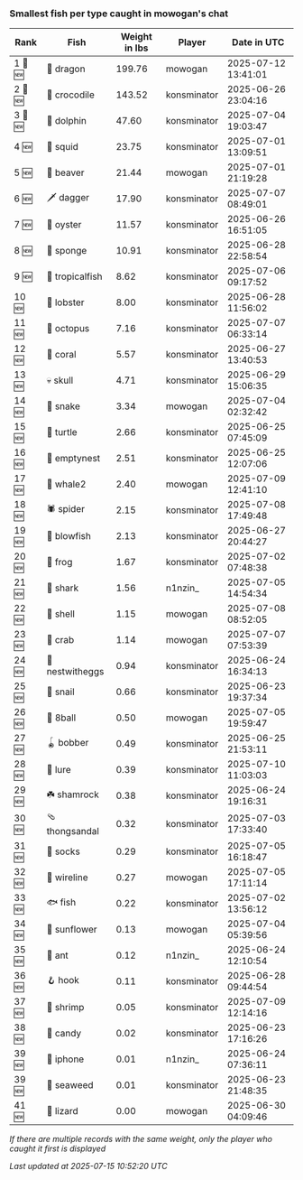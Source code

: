 ### Smallest fish per type caught in mowogan's chat
| Rank | Fish | Weight in lbs | Player | Date in UTC |
|------|--------|-----------|---------|------|
| 1 🥇 🆕 | 🐉 dragon | 199.76 | mowogan | 2025-07-12 13:41:01 |
| 2 🥈 🆕 | 🐊 crocodile | 143.52 | konsminator | 2025-06-26 23:04:16 |
| 3 🥉 🆕 | 🐬 dolphin | 47.60 | konsminator | 2025-07-04 19:03:47 |
| 4 🆕 | 🦑 squid | 23.75 | konsminator | 2025-07-01 13:09:51 |
| 5 🆕 | 🦫 beaver | 21.44 | mowogan | 2025-07-01 21:19:28 |
| 6 🆕 | 🗡️ dagger | 17.90 | konsminator | 2025-07-07 08:49:01 |
| 7 🆕 | 🦪 oyster | 11.57 | konsminator | 2025-06-26 16:51:05 |
| 8 🆕 | 🧽 sponge | 10.91 | konsminator | 2025-06-28 22:58:54 |
| 9 🆕 | 🐠 tropicalfish | 8.62 | konsminator | 2025-07-06 09:17:52 |
| 10 🆕 | 🦞 lobster | 8.00 | konsminator | 2025-06-28 11:56:02 |
| 11 🆕 | 🐙 octopus | 7.16 | konsminator | 2025-07-07 06:33:14 |
| 12 🆕 | 🪸 coral | 5.57 | konsminator | 2025-06-27 13:40:53 |
| 13 🆕 | 💀 skull | 4.71 | konsminator | 2025-06-29 15:06:35 |
| 14 🆕 | 🐍 snake | 3.34 | mowogan | 2025-07-04 02:32:42 |
| 15 🆕 | 🐢 turtle | 2.66 | konsminator | 2025-06-25 07:45:09 |
| 16 🆕 | 🪹 emptynest | 2.51 | konsminator | 2025-06-25 12:07:06 |
| 17 🆕 | 🐋 whale2 | 2.40 | mowogan | 2025-07-09 12:41:10 |
| 18 🆕 | 🕷️ spider | 2.15 | konsminator | 2025-07-08 17:49:48 |
| 19 🆕 | 🐡 blowfish | 2.13 | konsminator | 2025-06-27 20:44:27 |
| 20 🆕 | 🐸 frog | 1.67 | konsminator | 2025-07-02 07:48:38 |
| 21 🆕 | 🦈 shark | 1.56 | n1nzin_ | 2025-07-05 14:54:34 |
| 22 🆕 | 🐚 shell | 1.15 | mowogan | 2025-07-08 08:52:05 |
| 23 🆕 | 🦀 crab | 1.14 | mowogan | 2025-07-07 07:53:39 |
| 24 🆕 | 🪺 nestwitheggs | 0.94 | konsminator | 2025-06-24 16:34:13 |
| 25 🆕 | 🐌 snail | 0.66 | konsminator | 2025-06-23 19:37:34 |
| 26 🆕 | 🎱 8ball | 0.50 | mowogan | 2025-07-05 19:59:47 |
| 27 🆕 | 🪀 bobber | 0.49 | konsminator | 2025-06-25 21:53:11 |
| 28 🆕 | 🎏 lure | 0.39 | konsminator | 2025-07-10 11:03:03 |
| 29 🆕 | ☘️ shamrock | 0.38 | konsminator | 2025-06-24 19:16:31 |
| 30 🆕 | 🩴 thongsandal | 0.32 | konsminator | 2025-07-03 17:33:40 |
| 31 🆕 | 🧦 socks | 0.29 | konsminator | 2025-07-05 16:18:47 |
| 32 🆕 | 🧵 wireline | 0.27 | mowogan | 2025-07-05 17:11:14 |
| 33 🆕 | 🐟 fish | 0.22 | konsminator | 2025-07-02 13:56:12 |
| 34 🆕 | 🌻 sunflower | 0.13 | mowogan | 2025-07-04 05:39:56 |
| 35 🆕 | 🐜 ant | 0.12 | n1nzin_ | 2025-06-24 12:10:54 |
| 36 🆕 | 🪝 hook | 0.11 | konsminator | 2025-06-28 09:44:54 |
| 37 🆕 | 🦐 shrimp | 0.05 | konsminator | 2025-07-09 12:14:16 |
| 38 🆕 | 🍬 candy | 0.02 | konsminator | 2025-06-23 17:16:26 |
| 39 🆕 | 📱 iphone | 0.01 | n1nzin_ | 2025-06-24 07:36:11 |
| 39 🆕 | 🌿 seaweed | 0.01 | konsminator | 2025-06-23 21:48:35 |
| 41 🆕 | 🦎 lizard | 0.00 | mowogan | 2025-06-30 04:09:46 |

_If there are multiple records with the same weight, only the player who caught it first is displayed_

_Last updated at 2025-07-15 10:52:20 UTC_